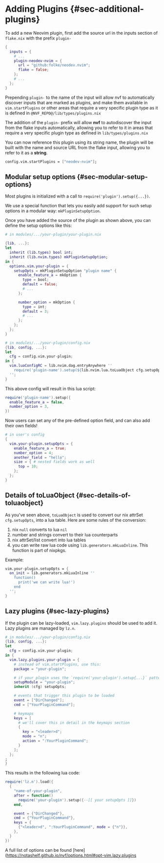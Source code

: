 # Adding Plugins {#sec-additional-plugins}

To add a new Neovim plugin, first add the source url in the inputs section of
`flake.nix` with the prefix `plugin-`

```nix
{
  inputs = {
    # ...
    plugin-neodev-nvim = {
      url = "github:folke/neodev.nvim";
      flake = false;
    };
    # ...
  };
}
```

Prepending `plugin-` to the name of the input will allow nvf to automatically
discover inputs that are marked as plugins, and make them available in
`vim.startPlugins` or other areas that require a very specific plugin type as it
is defined in `@NVF_REPO@/lib/types/plugins.nix`

The addition of the `plugin-` prefix will allow **nvf** to autodiscover the
input from the flake inputs automatically, allowing you to refer to it in areas
that require a very specific plugin type as defined in `lib/types/plugins.nix`

You can now reference this plugin using its string name, the plugin will be
built with the name and source URL from the flake input, allowing you to refer
to it as a **string**.

```nix
config.vim.startPlugins = ["neodev-nvim"];
```

## Modular setup options {#sec-modular-setup-options}

Most plugins is initialized with a call to `require('plugin').setup({...})`.

We use a special function that lets you easily add support for such setup
options in a modular way: `mkPluginSetupOption`.

Once you have added the source of the plugin as shown above, you can define the
setup options like this:

```nix
# in modules/.../your-plugin/your-plugin.nix

{lib, ...}:
let
  inherit (lib.types) bool int;
  inherit (lib.nvim.types) mkPluginSetupOption;
in {
  options.vim.your-plugin = {
    setupOpts = mkPluginSetupOption "plugin name" {
      enable_feature_a = mkOption {
        type = bool;
        default = false;
        # ...
      };

      number_option = mkOption {
        type = int;
        default = 3;
        # ...
      };
    };
  };
}
```

```nix
# in modules/.../your-plugin/config.nix
{lib, config, ...}:
let
  cfg = config.vim.your-plugin;
in {
  vim.luaConfigRC = lib.nvim.dag.entryAnywhere ''
    require('plugin-name').setup(${lib.nvim.lua.toLuaObject cfg.setupOpts})
  '';
}
```

This above config will result in this lua script:

```lua
require('plugin-name').setup({
  enable_feature_a = false,
  number_option = 3,
})
```

Now users can set any of the pre-defined option field, and can also add their
own fields!

```nix
# in user's config
{
  vim.your-plugin.setupOpts = {
    enable_feature_a = true;
    number_option = 4;
    another_field = "hello";
    size = { # nested fields work as well
      top = 10;
    };
  };
}
```

## Details of toLuaObject {#sec-details-of-toluaobject}

As you've seen above, `toLuaObject` is used to convert our nix attrSet
`cfg.setupOpts`, into a lua table. Here are some rules of the conversion:

1. nix `null` converts to lua `nil`
2. number and strings convert to their lua counterparts
3. nix attrSet/list convert into lua tables
4. you can write raw lua code using `lib.generators.mkLuaInline`. This function
   is part of nixpkgs.

Example:

```nix
vim.your-plugin.setupOpts = {
  on_init = lib.generators.mkLuaInline ''
    function()
      print('we can write lua!')
    end
  '';
}
```

## Lazy plugins {#sec-lazy-plugins}

If the plugin can be lazy-loaded, `vim.lazy.plugins` should be used to add it.
Lazy plugins are managed by `lz.n`.

```nix
# in modules/.../your-plugin/config.nix
{lib, config, ...}:
let
  cfg = config.vim.your-plugin;
in {
  vim.lazy.plugins.your-plugin = {
    # instead of vim.startPlugins, use this:
    package = "your-plugin";

    # if your plugin uses the `require('your-plugin').setup{...}` pattern
    setupModule = "your-plugin";
    inherit (cfg) setupOpts;

    # events that trigger this plugin to be loaded
    event = ["DirChanged"];
    cmd = ["YourPluginCommand"];

    # keymaps
    keys = [
      # we'll cover this in detail in the keymaps section
      {
        key = "<leader>d";
        mode = "n";
        action = ":YourPluginCommand";
      }
    ];
  };
;
}
```

This results in the following lua code:

```lua
require('lz.n').load({
  {
    "name-of-your-plugin",
    after = function()
      require('your-plugin').setup({--[[ your setupOpts ]]})
    end,

    event = {"DirChanged"},
    cmd = {"YourPluginCommand"},
    keys = {
      {"<leader>d", ":YourPluginCommand", mode = {"n"}},
    },
  }
})
```

A full list of options can be found
[here](https://notashelf.github.io/nvf/options.html#opt-vim.lazy.plugins
